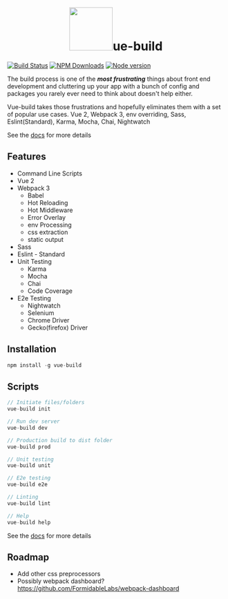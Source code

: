 <h1 align="center"><a href="http://vue-build.com"><img width="100"src="https://raw.githubusercontent.com/brianvoe/vue-build/master/samples/custom/src/logo.png" /></a>ue-build</h1>

[![Build Status](https://travis-ci.org/brianvoe/vue-build.svg?branch=master)](https://travis-ci.org/brianvoe/vue-build)
[![NPM Downloads](https://img.shields.io/npm/dt/vue-build.svg)](https://www.npmjs.com/package/vue-build)
[![Node version](https://img.shields.io/node/v/vue-build.svg?style=flat)](http://nodejs.org/download/)


The build process is one of the ***most frustrating*** things about front end development and cluttering up your app with a bunch of config and packages you rarely ever need to think about doesn't help either.

Vue-build takes those frustrations and hopefully eliminates them with a set of popular use cases. Vue 2, Webpack 3, env overriding, Sass, Eslint(Standard), Karma, Mocha, Chai, Nightwatch

See the [docs](http://vue-build.com) for more details

## Features
- Command Line Scripts
- Vue 2
- Webpack 3
  - Babel
  - Hot Reloading
  - Hot Middleware
  - Error Overlay
  - env Processing
  - css extraction
  - static output
- Sass
- Eslint - Standard
- Unit Testing
  - Karma
  - Mocha
  - Chai
  - Code Coverage
- E2e Testing
  - Nightwatch
  - Selenium
  - Chrome Driver
  - Gecko(firefox) Driver

## Installation
```javascript
npm install -g vue-build
```

## Scripts
```javascript
// Initiate files/folders
vue-build init

// Run dev server
vue-build dev

// Production build to dist folder
vue-build prod

// Unit testing
vue-build unit

// E2e testing
vue-build e2e

// Linting
vue-build lint

// Help
vue-build help
```
See the [docs](http://vue-build.com) for more details

## Roadmap
  - Add other css preprocessors
  - Possibly webpack dashboard? https://github.com/FormidableLabs/webpack-dashboard
